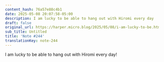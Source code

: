 ```yaml
---
content_hash: 76a57e88c4b1
date: 2025-05-08 20:07:58-05:00
description: I am lucky to be able to hang out with Hiromi every day
draft: false
original_url: https://harper.micro.blog/2025/05/08/i-am-lucky-to-be.html
sub_title: Untitled
title: 'Note #244'
translationKey: note-244
---
```


I am lucky to be able to hang out with Hiromi every day!